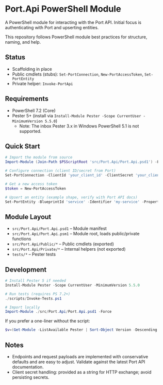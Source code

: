 # Port.Api PowerShell Module

A PowerShell module for interacting with the Port API. Initial focus is authenticating with Port and upserting entities.

This repository follows PowerShell module best practices for structure, naming, and help.

## Status

- Scaffolding in place
- Public cmdlets (stubs): `Set-PortConnection`, `New-PortAccessToken`, `Set-PortEntity`
- Private helper: `Invoke-PortApi`

## Requirements

- PowerShell 7.2 (Core)
- Pester 5+ (install via `Install-Module Pester -Scope CurrentUser -MinimumVersion 5.5.0`)
  - Note: The inbox Pester 3.x in Windows PowerShell 5.1 is not supported.

## Quick Start

```powershell
# Import the module from source
Import-Module (Join-Path $PSScriptRoot 'src/Port.Api/Port.Api.psd1') -Force

# Configure connection (client ID/secret from Port)
Set-PortConnection -ClientId 'your_client_id' -ClientSecret 'your_client_secret' -BaseUri 'https://api.getport.io'

# Get a new access token
$token = New-PortAccessToken

# Upsert an entity (example shape, verify with Port API docs)
Set-PortEntity -BlueprintId 'service' -Identifier 'my-service' -Properties @{ name = 'My Service'; tier = 'gold' }
```

## Module Layout

- `src/Port.Api/Port.Api.psd1` – Module manifest
- `src/Port.Api/Port.Api.psm1` – Module root, loads public/private functions
- `src/Port.Api/Public/*` – Public cmdlets (exported)
- `src/Port.Api/Private/*` – Internal helpers (not exported)
- `tests/*` – Pester tests

## Development

```powershell
# Install Pester 5 if needed
Install-Module Pester -Scope CurrentUser -MinimumVersion 5.5.0

# Run tests (requires PS 7.2+)
./scripts/Invoke-Tests.ps1

# Import locally
Import-Module ./src/Port.Api/Port.Api.psd1 -Force
```

If you prefer a one-liner without the script:

```powershell
$v=(Get-Module -ListAvailable Pester | Sort-Object Version -Descending | Select -First 1).Version.Major; if($v -ge 5){ Invoke-Pester -Path tests -CI } else { Invoke-Pester -Path tests -EnableExit }
```

## Notes

- Endpoints and request payloads are implemented with conservative defaults and are easy to adjust. Validate against the latest Port API documentation.
- Client secret handling: provided as a string for HTTP exchange; avoid persisting secrets.
